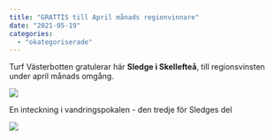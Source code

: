 ```yaml
---
title: "GRATTIS till April månads regionvinnare"
date: "2021-05-19"
categories: 
  - "okategoriserade"
---
```


Turf Västerbotten gratulerar här **Sledge i Skellefteå**, till regionsvinsten under april månads omgång.

![](http://www.turfvasterbotten.se/wp-content/uploads/2021/05/sledge-apr-21-1.jpg?w=1024)

En inteckning i vandringspokalen - den tredje för Sledges del

![](http://www.turfvasterbotten.se/wp-content/uploads/2021/05/pokalen-april21-1.jpg?w=1024)
